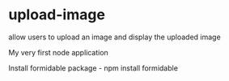 # upload-image
allow users to upload an image and display the uploaded image

My very first node application

Install formidable package - npm install formidable
